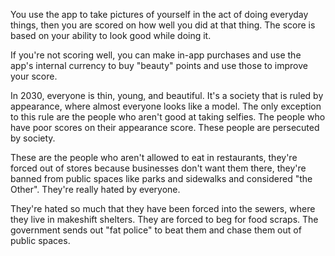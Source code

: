 You use the app to take pictures of yourself in the act of doing everyday things, then you are scored on how well you did at that thing. The score is based on your ability to look good while doing it.

If you're not scoring well, you can make in-app purchases and use the app's internal currency to buy "beauty" points and use those to improve your score.

In 2030, everyone is thin, young, and beautiful. It's a society that is ruled by appearance, where almost everyone looks like a model. The only exception to this rule are the people who aren't good at taking selfies. The people who have poor scores on their appearance score. These people are persecuted by society.

These are the people who aren't allowed to eat in restaurants, they're forced out of stores because businesses don't want them there, they're banned from public spaces like parks and sidewalks and considered "the Other". They're really hated by everyone.

They're hated so much that they have been forced into the sewers, where they live in makeshift shelters. They are forced to beg for food scraps. The government sends out "fat police" to beat them and chase them out of public spaces.
